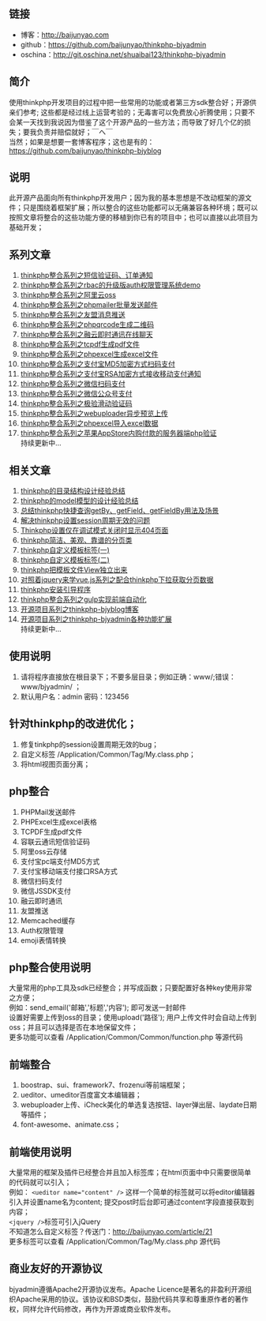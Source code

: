 ## 链接
- 博客：http://baijunyao.com   
- github：https://github.com/baijunyao/thinkphp-bjyadmin   
- oschina：http://git.oschina.net/shuaibai123/thinkphp-bjyadmin   

## 简介
使用thinkphp开发项目的过程中把一些常用的功能或者第三方sdk整合好；开源供亲们参考;
这些都是经过线上运营考验的；无毒害可以免费放心折腾使用；只要不会某一天找到我说因为借鉴了这个开源产品的一些方法；而导致了好几个亿的损失；要我负责并赔偿就好；￣へ￣  
当然；如果是想要一套博客程序；这也是有的：https://github.com/baijunyao/thinkphp-bjyblog

## 说明
此开源产品面向所有thinkphp开发用户；因为我的基本思想是不改动框架的源文件；只是围绕着框架扩展；所以整合的这些功能都可以无痛兼容各种环境；既可以按照文章将整合的这些功能方便的移植到你已有的项目中；也可以直接以此项目为基础开发；

## 系列文章
1. [thinkphp整合系列之短信验证码、订单通知](http://baijunyao.com/article/66)
2. [thinkphp整合系列之rbac的升级版auth权限管理系统demo](http://baijunyao.com/article/67)
3. [thinkphp整合系列之阿里云oss](http://baijunyao.com/article/68)
4. [thinkphp整合系列之phpmailer批量发送邮件](http://baijunyao.com/article/69)
5. [thinkphp整合系列之友盟消息推送](http://baijunyao.com/article/70)  
6. [thinkphp整合系列之phpqrcode生成二维码](http://baijunyao.com/article/71)  
7. [thinkphp整合系列之融云即时通讯在线聊天](http://baijunyao.com/article/72)  
8. [thinkphp整合系列之tcpdf生成pdf文件](http://baijunyao.com/article/73)  
9. [thinkphp整合系列之phpexcel生成excel文件](http://baijunyao.com/article/74)  
10. [thinkphp整合系列之支付宝MD5加密方式扫码支付](http://baijunyao.com/article/75)  
11. [thinkphp整合系列之支付宝RSA加密方式接收移动支付通知](http://baijunyao.com/article/76)  
12. [thinkphp整合系列之微信扫码支付](http://baijunyao.com/article/77)  
13. [thinkphp整合系列之微信公众号支付](http://baijunyao.com/article/78)  
14. [thinkphp整合系列之极验滑动验证码](http://baijunyao.com/article/79)  
15. [thinkphp整合系列之webuploader异步预览上传](http://baijunyao.com/article/80)  
16. [thinkphp整合系列之phpexcel导入excel数据](http://baijunyao.com/article/82)  
17. [thinkphp整合系列之苹果AppStore内购付款的服务器端php验证](http://baijunyao.com/article/106)  
持续更新中...

## 相关文章
1. [thinkphp的目录结构设计经验总结](http://baijunyao.com/article/60)
2. [thinkphp的model模型的设计经验总结](http://baijunyao.com/article/61)
3. [总结thinkphp快捷查询getBy、getField、getFieldBy用法及场景](http://baijunyao.com/article/59)
4. [解决thinkphp设置session周期无效的问题](http://baijunyao.com/article/44)
5. [Thinkphp设置仅在调试模式关闭时显示404页面](http://baijunyao.com/article/70)  
6. [thinkphp简洁、美观、靠谱的分页类](http://baijunyao.com/article/25)  
7. [thinkphp自定义模板标签(一)](http://baijunyao.com/article/21)  
8. [thinkphp自定义模板标签(二)](http://baijunyao.com/article/22)  
9. [thinkphp把模板文件View独立出来](http://baijunyao.com/article/90)  
10. [对照着jquery来学vue.js系列之配合thinkphp下拉获取分页数据](http://baijunyao.com/article/88)  
11. [thinkphp安装引导程序](http://baijunyao.com/article/91)  
12. [thinkphp整合系列之gulp实现前端自动化](http://baijunyao.com/article/103)  
13. [开源项目系列之thinkphp-bjyblog博客](http://baijunyao.com/article/104)  
14. [开源项目系列之thinkphp-bjyadmin各种功能扩展](http://baijunyao.com/article/105)  
持续更新中...

## 使用说明
1. 请将程序直接放在根目录下；不要多层目录；例如正确：www/;错误：www/bjyadmin/ ；
2. 默认用户名：admin   密码：123456

## 针对thinkphp的改进优化；
1. 修复tinkphp的session设置周期无效的bug；
2. 自定义标签 /Application/Common/Tag/My.class.php；
3. 将html视图页面分离；

## php整合
1. PHPMail发送邮件
2. PHPExcel生成excel表格
3. TCPDF生成pdf文件
4. 容联云通讯短信验证码
5. 阿里oss云存储
6. 支付宝pc端支付MD5方式
7. 支付宝移动端支付接口RSA方式
8. 微信扫码支付
9. 微信JSSDK支付
10. 融云即时通讯
11. 友盟推送
12. Memcached缓存
13. Auth权限管理
14. emoji表情转换

## php整合使用说明
大量常用的php工具及sdk已经整合；并写成函数；只要配置好各种key使用非常之方便；  
例如：send_email('邮箱','标题','内容'); 即可发送一封邮件  
设置好需要上传到oss的目录；使用upload('路径'); 用户上传文件时会自动上传到oss；并且可以选择是否在本地保留文件；  
更多功能可以查看 /Application/Common/Common/function.php 等源代码

## 前端整合
1. boostrap、sui、framework7、frozenui等前端框架；
2. ueditor、umeditor百度富文本编辑器；
3. webuploader上传、iCheck美化的单选复选按钮、layer弹出层、laydate日期等插件；
4. font-awesome、animate.css；

## 前端使用说明
大量常用的框架及插件已经整合并且加入标签库；在html页面中中只需要很简单的代码就可以引入；  
例如：   `<ueditor name="content" />` 这样一个简单的标签就可以将editor编辑器引入并设置name名为content;
提交post时后台即可通过content字段直接获取到内容；  
`<jquery />`标签可引入jQuery  
不知道怎么自定义标签？传送门：http://baijunyao.com/article/21   
更多标签可以查看 /Application/Common/Tag/My.class.php 源代码

## 商业友好的开源协议
bjyadmin遵循Apache2开源协议发布。Apache Licence是著名的非盈利开源组织Apache采用的协议。该协议和BSD类似，鼓励代码共享和尊重原作者的著作权，同样允许代码修改，再作为开源或商业软件发布。
